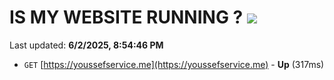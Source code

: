 # IS MY WEBSITE RUNNING ? [![](https://img.shields.io/static/v1?label=Sponsor&message=%E2%9D%A4&logo=GitHub&color=%23fe8e86)](https://github.com/sponsors/Youssef-Lehmam)

Last updated: **6/2/2025, 8:54:46 PM**

- `GET` [https://youssefservice.me](https://youssefservice.me) - **Up** (317ms)

